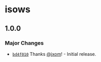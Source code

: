 # isows

## 1.0.0

### Major Changes

- [`bd4f010`](https://github.com/wagmi-dev/isows/commit/bd4f010d8267a0c48ecc9c09d3a5e8ff8aa1b05d) Thanks [@jxom](https://github.com/jxom)! - Initial release.
